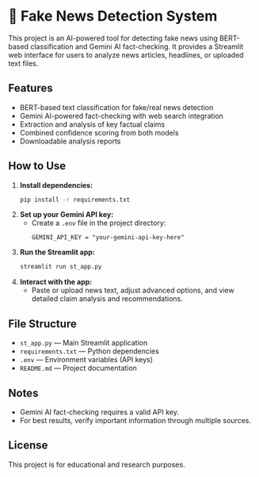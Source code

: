 # 📰 Fake News Detection System

This project is an AI-powered tool for detecting fake news using BERT-based classification and Gemini AI fact-checking. It provides a Streamlit web interface for users to analyze news articles, headlines, or uploaded text files.

## Features
- BERT-based text classification for fake/real news detection
- Gemini AI-powered fact-checking with web search integration
- Extraction and analysis of key factual claims
- Combined confidence scoring from both models
- Downloadable analysis reports

## How to Use
1. **Install dependencies:**
   ```bash
   pip install -r requirements.txt
   ```
2. **Set up your Gemini API key:**
   - Create a `.env` file in the project directory:
     ```
     GEMINI_API_KEY = "your-gemini-api-key-here"
     ```
3. **Run the Streamlit app:**
   ```bash
   streamlit run st_app.py
   ```
4. **Interact with the app:**
   - Paste or upload news text, adjust advanced options, and view detailed claim analysis and recommendations.

## File Structure
- `st_app.py` — Main Streamlit application
- `requirements.txt` — Python dependencies
- `.env` — Environment variables (API keys)
- `README.md` — Project documentation

## Notes
- Gemini AI fact-checking requires a valid API key.
- For best results, verify important information through multiple sources.

## License
This project is for educational and research purposes.
